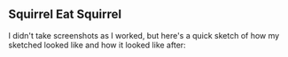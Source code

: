 ## Squirrel Eat Squirrel

I didn't take screenshots as I worked, but here's a quick sketch of how my sketched looked like and how it looked like after: